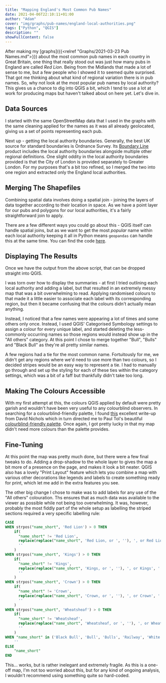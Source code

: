 ```yaml
---
title: "Mapping England's Most Common Pub Names"
date: 2021-04-06T22:10:11+01:00
author: "Adam"
cover: "img/graphs/pub-names/england-local-authorities.png"
tags: ["Python", "QGIS"]
description: ""
showFullContent: false
---
```


After making my [graphs]({{<relref "Graphs/2021-03-23 Pub Names.md">}}) about the most common pub names in each country in Great Britain, one thing that really stood out was just how many pubs in England are called _Red Lion_. Being from the Midlands that made a lot of sense to me, but a few people who I showed it to seemed quite surprised. That got me thinking about what kind of regional variation there is in pub names. So, why not look at the most popular pub names by local authority? This gives us a chance to dig into QGIS a bit, which I tend to use a lot at work for producing maps but haven't talked about on here yet. Let's dive in.

## Data Sources
I started with the same OpenStreetMap data that I used in the graphs with the same cleaning applied for the names as it was all already geolocated, giving us a set of points representing each pub. 

Next up - getting the local authority boundaries. Generally, the best UK source for standard boundaries is Ordnance Survey. Its [Boundary Line](https://www.ordnancesurvey.co.uk/business-government/products/boundaryline) product includes the local authority boundaries alongside multiple other regional definitions. One slight oddity in the local authority boundaries provided is that the City of London is provided separately to Greater London. For my purposes that's a bit too refined, so I merged the two into one region and extracted only the England local authorities.

## Merging The Shapefiles
Combining spatial data involves doing a spatial join - joining the layers of data together according to their location in space. As we have a point layer for our pubs and polygons for our local authorities, it's a fairly straightforward join to apply.

There are a few different ways you could go about this - QGIS itself can handle spatial joins, but as we want to get the most _popular_ name within each local authority keeping it all in Python means `geopandas` can handle this at the same time. You can find the code [here](https://github.com/asongtoruin/data_analysis/blob/master/pub%20names/local_authorities.py).

## Displaying The Results
Once we have the output from the above script, that can be dropped straight into QGIS.

I was torn over how to display the summaries - at first I tried outlining each local authority and adding a label, but that resulted in an extremely messy map that was a bit overwhelming to read. Applying randomised colours to that made it a little easier to associate each label with its corresponding region, but then it became confusing that the colours didn't actually mean anything. 

Instead, I noticed that a few names were appearing a lot of times and some others only once. Instead, I used QGIS' Categorised Symbology settings to assign a colour for every unique label, and started deleting the less-commonly occurring names so those regions would instead show up in the "All others" category. At this point I chose to merge together "Bull", "Bulls" and "Black Bull" as they're all pretty similar names.

A few regions had a tie for the most common name. Fortuitously for me, we didn't get any regions where we'd need to use more than two colours, so I decided stripes would be an easy way to represent a tie. I had to manually go through and set up the styling for each of these ties within the category settings, which was a bit of a faff but thankfully didn't take too long.

## Making The Colours Accessible
With my first attempt at this, the colours QGIS applied by default were pretty garish and wouldn't have been very useful to any colourblind observers. In searching for a colourblind-friendly palette, I found [this](https://davidmathlogic.com/colorblind/#%23D81B60-%231E88E5-%23FFC107-%23004D40) excellent write-up from David Nichols which in turn directed me to Paul Tol's beautiful [colourblind-friendly palette](https://personal.sron.nl/~pault/). Once again, I got pretty lucky in that my map didn't need more colours than the palette provides.

## Fine-Tuning
At this point the map was pretty much done, but there were a few final tweaks to do. Adding a drop-shadow to the whole layer to gives the map a bit more of a presence on the page, and makes it look a bit neater. QGIS also has a lovely "Print Layout" feature which lets you combine a map with various other decorations like legends and labels to create something ready for print, which let me add in the extra features you see.

The other big change I chose to make was to add labels for any use of the "All others" colouration. Ths ensures that as much data was available to the viewer as possible while not being too overwhelming. It was, however, probably the most fiddly part of the whole setup as labelling the striped sections required a very specific labelling rule:

```sql
CASE 
WHEN strpos("name_short", 'Red Lion') > 0 THEN 
	if(
	  "name_short" != 'Red Lion', 
	  replace(replace("name_short", 'Red Lion, or ', ''), ', or Red Lion', ''), 
	  ''
	)
WHEN strpos("name_short", 'Kings') > 0 THEN 
	if(
	  "name_short" != 'Kings', 
	  replace(replace("name_short", 'Kings, or ', ''), ', or Kings', ''), 
	  ''
	)
WHEN strpos("name_short", 'Crown') > 0 THEN 
	if(
	  "name_short" != 'Crown', 
	  replace(replace("name_short", 'Crown, or ', ''), ', or Crown', ''), 
	  ''
	)
WHEN strpos("name_short", 'Wheatsheaf') > 0 THEN 
	if(
	  "name_short" != 'Wheatsheaf', 
	  replace(replace("name_short", 'Wheatsheaf, or ', ''), ', or Wheatsheaf', ''), 
	  ''
	)
WHEN "name_short" in ('Black Bull', 'Bull', 'Bulls', 'Railway', 'White Horse') THEN 
    ''
ELSE
    "name_short"
END
```

This... works, but is rather inelegant and extremely fragile. As this is a one-off map, I'm not too worried about this, but for any kind of ongoing analysis, I wouldn't recommend using something quite so hard-coded.